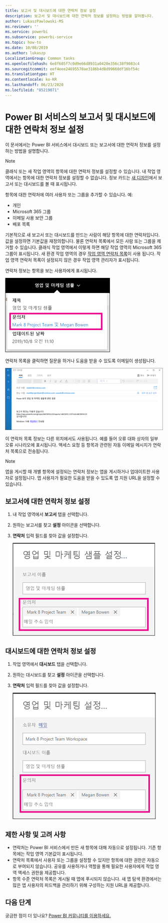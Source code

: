 ```yaml
---
title: 보고서 및 대시보드에 대한 연락처 정보 설정
description: 보고서 및 대시보드에 대한 연락처 정보를 설정하는 방법을 알아봅니다.
author: LukaszPawlowski-MS
ms.reviewer: ''
ms.service: powerbi
ms.subservice: powerbi-service
ms.topic: how-to
ms.date: 10/08/2019
ms.author: lukaszp
LocalizationGroup: Common tasks
ms.openlocfilehash: 6e8f605f7c0d9e66d8931a0420e356c38f9083c4
ms.sourcegitcommit: eef4eee24695570ae3186b4d8d99660df16bf54c
ms.translationtype: HT
ms.contentlocale: ko-KR
ms.lasthandoff: 06/23/2020
ms.locfileid: "85219071"
---
```

# <a name="set-contact-information-for-reports-and-dashboards-in-the-power-bi-service"></a>Power BI 서비스의 보고서 및 대시보드에 대한 연락처 정보 설정
이 문서에서는 Power BI 서비스에서 대시보드 또는 보고서에 대한 연락처 정보를 설정하는 방법을 설명합니다.

> [!NOTE]
> 클래식 또는 새 작업 영역의 항목에 대한 연락처 정보를 설정할 수 있습니다. 내 작업 영역에서는 항목에 대한 연락처 정보를 설정할 수 없습니다. 정보 카드는 [새 디자인](../consumer/service-new-look.md)에서 보고서 또는 대시보드를 볼 때 표시됩니다.

항목에 대한 연락처에 여러 사용자 또는 그룹을 추가할 수 있습니다. 예:
* 개인
* Microsoft 365 그룹
* 이메일 사용 보안 그룹
* 배포 목록

기본적으로 새 보고서 또는 대시보드를 만드는 사람이 해당 항목에 대한 연락처입니다. 값을 설정하면 기본값을 재정의합니다. 물론 연락처 목록에서 모든 사람 또는 그룹을 제거할 수 있습니다. 클래식 작업 영역에서 이렇게 하면 해당 작업 영역의 Microsoft 365 그룹이 표시됩니다. 새 환경 작업 영역의 경우 [작업 영역 연락처 목록](../collaborate-share/service-create-the-new-workspaces.md#create-a-contact-list)이 사용 됩니다. 작업 영역 연락처 목록이 설정되지 않은 경우 작업 영역 관리자가 표시됩니다.

연락처 정보는 항목을 보는 사용자에게 표시됩니다. 

 ![서비스 보고서 연락처](media/service-item-contact/service-report-contact.png)

연락처 목록을 클릭하면 질문을 하거나 도움을 받을 수 있도록 이메일이 생성됩니다. 

 ![서비스 연락처 이메일](media/service-item-contact/service-contact-email.png)
 
이 연락처 목록 정보는 다른 위치에서도 사용됩니다. 예를 들어 오류 대화 상자의 일부 오류 시나리오에 표시됩니다. 액세스 요청 등 항목과 관련된 자동 이메일 메시지가 연락처 목록으로 전송됩니다. 

> [!NOTE]
> 앱을 게시할 때 개별 항목에 설정되는 연락처 정보는 앱을 게시하거나 업데이트한 사용자로 설정됩니다. 앱 사용자가 필요한 도움을 받을 수 있도록 앱 지원 URL을 설정할 수 있습니다.

## <a name="set-contact-information-for-a-report"></a>보고서에 대한 연락처 정보 설정
1. 내 작업 영역에서 **보고서** 탭을 선택합니다.
2. 원하는 보고서를 찾고 **설정** 아이콘을 선택합니다.
3. **연락처** 입력 필드를 찾아 값을 설정합니다.

     ![서비스 보고서 연락처 설정](media/service-item-contact/service-report-contact-setting.png)

## <a name="set-contact-information-for-a-dashboard"></a>대시보드에 대한 연락처 정보 설정
1. 작업 영역에서 **대시보드** 탭을 선택합니다.
2. 원하는 대시보드를 찾고 **설정** 아이콘을 선택합니다.
3. **연락처** 입력 필드를 찾아 값을 설정합니다.

     ![서비스 대시보드 연락처 설정](media/service-item-contact/service-dashboard-contact-setting.png)

## <a name="limitations-and-considerations"></a>제한 사항 및 고려 사항
* 연락처는 Power BI 서비스에서 만든 새 항목에 대해 자동으로 설정됩니다. 기존 항목에는 작업 영역 기본값이 표시됩니다.
* 연락처 목록에서 사용자 또는 그룹을 설정할 수 있지만 항목에 대한 권한은 자동으로 부여되지 않습니다. 공유를 사용하거나 역할을 통해 필요한 사용자에게 작업 영역 액세스 권한을 제공합니다. 
* 항목 수준 연락처 목록은 게시될 때 앱에 푸시되지 않습니다. 새 앱 탐색 환경에서는 많은 앱 사용자의 피드백을 관리하기 위해 구성하는 지원 URL을 제공합니다.


## <a name="next-steps"></a>다음 단계

궁금한 점이 더 있나요? [Power BI 커뮤니티를 이용하세요.](https://community.powerbi.com/)
